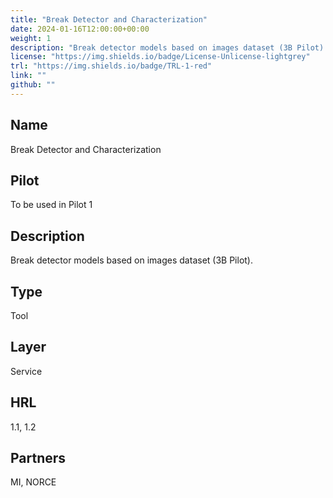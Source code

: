 ```yaml
---
title: "Break Detector and Characterization"
date: 2024-01-16T12:00:00+00:00
weight: 1
description: "Break detector models based on images dataset (3B Pilot)."
license: "https://img.shields.io/badge/License-Unlicense-lightgrey"
trl: "https://img.shields.io/badge/TRL-1-red"
link: ""
github: ""
---
```


## Name
Break Detector and Characterization

## Pilot
To be used in Pilot 1

## Description
Break detector models based on images dataset (3B Pilot).

## Type
Tool

## Layer
Service

## HRL
1.1, 1.2

## Partners
MI, NORCE

